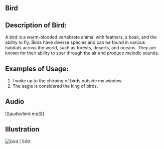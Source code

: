 Bird
--
## Description of Bird:
A bird is a warm-blooded vertebrate animal with feathers, a beak, and the ability to fly. Birds have diverse species and can be found in various habitats across the world, such as forests, deserts, and oceans. They are known for their ability to soar through the air and produce melodic sounds.

## Examples of Usage:
1. I woke up to the chirping of birds outside my window.
2. The eagle is considered the king of birds.

## Audio
![[audio/bird.mp3]]

## Illustration
![bird | 500](https://oaidalleapiprodscus.blob.core.windows.net/private/org-qFpGQCsYXO6ZWXepP0pas1Gk/user-jrFXylB7R0V1Qoa5xjahv6mK/img-WxRuKmobbJsGZg6aCSp9Oug7.png?st=2023-12-11T17%3A52%3A19Z&se=2023-12-11T19%3A52%3A19Z&sp=r&sv=2021-08-06&sr=b&rscd=inline&rsct=image/png&skoid=6aaadede-4fb3-4698-a8f6-684d7786b067&sktid=a48cca56-e6da-484e-a814-9c849652bcb3&skt=2023-12-11T16%3A22%3A02Z&ske=2023-12-12T16%3A22%3A02Z&sks=b&skv=2021-08-06&sig=TMnPVNvF0m/DT7HLzHmhJUg%2B7kr6WKMFC8VpHJChfFc%3D)

